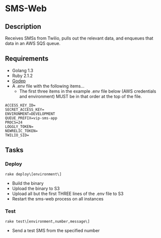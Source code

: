 # SMS-Web

## Description
Receives SMSs from Twilio, pulls out the relevant data, and enqueues
that data in an AWS SQS queue.

## Requirements
- Golang 1.3
- Ruby 2.1.2
- [Godep](https://github.com/tools/godep)
- A .env file with the following items...
    - The first three items in the example .env file below (AWS credentials and
      environment) MUST be in that order at the top of the file.

~~~~
ACCESS_KEY_ID=
SECRET_ACCESS_KEY=
ENVIRONMENT=DEVELOPMENT
QUEUE_PREFIX=vip-sms-app
PROCS=24
LOGGLY_TOKEN=
NEWRELIC_TOKEN=
TWILIO_SID=
~~~~

## Tasks
### Deploy
~~~~
rake deploy\[environment\]
~~~~

- Build the binary
- Upload the binary to S3
- Upload all but the first THREE lines of the .env file to S3
- Restart the sms-web process on all instances

### Test
~~~~
rake test\[environment,number,message\]
~~~~

- Send a test SMS from the specified number
